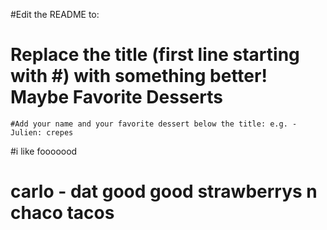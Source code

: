 #Edit the README to:

   # Replace the title (first line starting with #) with something better! Maybe Favorite Desserts
    #Add your name and your favorite dessert below the title: e.g. - Julien: crepes

#i like fooooood
# carlo - dat good good strawberrys n chaco tacos


